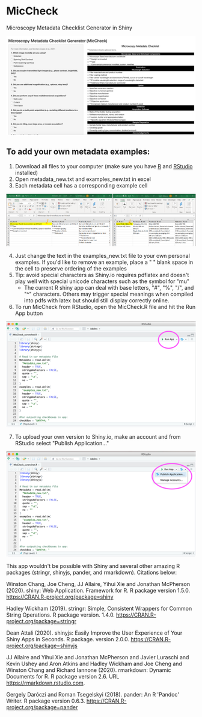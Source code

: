 # MicCheck
Microscopy Metadata Checklist Generator in Shiny
<p>
    <img src="MicCheck_UI.png" />
</p>

## To add your own metadata examples:
1. Download all files to your computer (make sure you have [R](https://cran.rstudio.com/) and [RStudio](https://rstudio.com/products/rstudio/download/) installed)
2. Open metadata_new.txt and examples_new.txt in excel
3. Each metadata cell has a corresponding example cell
<p>
    <img src="excel_screenshot.png" />
</p>

4. Just change the text in the examples_new.txt file to your own personal examples. If you'd like to remove an example, place a " " blank space in the cell to preserve ordering of the examples
5. Tip: avoid special characters as Shiny.io requires pdflatex and doesn't play well with special unicode characters such as the symbol for "mu"
    * The current R shiny app can deal with base letters, "#", "%", "/", and "^" characters. Others may trigger special meanings when compiled into pdfs with latex but should still display correctly online.
6. To run MicCheck from RStudio, open the MicCheck.R file and hit the Run App button
<p>
    <img src="MicCheck_RunApp.png" />
</p>

7. To upload your own version to Shiny.io, make an account and from RStudio select "Publish Application..."
<p>
    <img src="MicCheck_publish.png" />
</p>

This app wouldn't be possible with Shiny and several other amazing R packages (stringr, shinyjs, pander, and rmarkdown). Citations below: 

Winston Chang, Joe Cheng, JJ Allaire, Yihui Xie and Jonathan McPherson (2020). shiny: Web Application. Framework for R. R package version 1.5.0. https://CRAN.R-project.org/package=shiny

Hadley Wickham (2019). stringr: Simple, Consistent Wrappers for Common String Operations. R package version. 1.4.0. https://CRAN.R-project.org/package=stringr

Dean Attali (2020). shinyjs: Easily Improve the User Experience of Your Shiny Apps in Seconds. R package. version 2.0.0. https://CRAN.R-project.org/package=shinyjs

JJ Allaire and Yihui Xie and Jonathan McPherson and Javier Luraschi and Kevin Ushey and Aron Atkins and Hadley Wickham and Joe Cheng and Winston Chang and Richard Iannone (2020). rmarkdown: Dynamic Documents for R. R package version 2.6. URL https://rmarkdown.rstudio.com.

Gergely Daróczi and Roman Tsegelskyi (2018). pander: An R 'Pandoc' Writer. R package version 0.6.3. https://CRAN.R-project.org/package=pander
